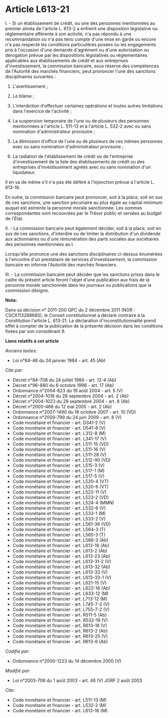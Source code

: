 # Article L613-21

I. - Si un établissement de crédit, ou une des personnes mentionnées au premier alinéa de l'article L. 613-2 a enfreint une
disposition législative ou réglementaire afférente à son activité, n'a pas répondu à une recommandation ou n'a pas tenu
compte d'une mise en garde ou encore n'a pas respecté les conditions particulières posées ou les engagements pris à
l'occasion d'une demande d'agrément ou d'une autorisation ou dérogation prévue par les dispositions législatives ou
réglementaires applicables aux établissements de crédit et aux entreprises d'investissement, la commission bancaire, sous
réserve des compétences de l'Autorité des marchés financiers, peut prononcer l'une des sanctions disciplinaires suivantes :

1. L'avertissement ;

2. Le blâme ;

3. L'interdiction d'effectuer certaines opérations et toutes autres limitations dans l'exercice de l'activité ;

4. La suspension temporaire de l'une ou de plusieurs des personnes mentionnées à l'article L. 511-13 et à l'article L. 532-2
avec ou sans nomination d'administrateur provisoire ;

5. La démission d'office de l'une ou de plusieurs de ces mêmes personnes avec ou sans nomination d'administrateur
provisoire ;

6. La radiation de l'établissement de crédit ou de l'entreprise d'investissement de la liste des établissements de crédit ou
des entreprises d'investissement agréés avec ou sans nomination d'un liquidateur.

Il en va de même s'il n'a pas été déféré à l'injonction prévue à l'article L. 613-16.

En outre, la commission bancaire peut prononcer, soit à la place, soit en sus de ces sanctions, une sanction pécuniaire au
plus égale au capital minimum auquel est astreinte la personne morale sanctionnée. Les sommes correspondantes sont recouvrées
par le Trésor public et versées au budget de l'État.

II. - La commission bancaire peut également décider, soit à la place, soit en sus de ces sanctions, d'interdire ou de limiter
la distribution d'un dividende aux actionnaires ou d'une rémunération des parts sociales aux sociétaires des personnes
mentionnées au I.

Lorsqu'elle prononce une des sanctions disciplinaires ci-dessus énumérées à l'encontre d'un prestataire de services
d'investissement, la commission bancaire en informe l'Autorité des marchés financiers.

III. - La commission bancaire peut décider que les sanctions prises dans le cadre du présent article feront l'objet d'une
publication aux frais de la personne morale sanctionnée dans les journaux ou publications que la commission désigne.

**Nota:**

Dans sa décision n° 2011-200 QPC du 2 décembre 2011 (NOR : CSCX11328868S), le Conseil constitutionnel a déclaré contraire à
la Constitution l'article L. 613-21. La déclaration d'inconstitutionnalité prend effet à compter de la publication de la
présente décision dans les conditions fixées par son considérant 9.

**Liens relatifs à cet article**

_Anciens textes_:

  - Loi n°84-46 du 24 janvier 1984 - art. 45 (Ab)

_Cité par_:

  - Décret n°84-708 du 24 juillet 1984 - art. 12-4 (Ab)
  - Décret n°96-880 du 8 octobre 1996 - art. 17 (Ab)
  - Ordonnance n°2004-823 du 19 août 2004 - art. 5 (V)
  - Décret n°2004-1019 du 28 septembre 2004 - art. 2 (Ab)
  - Décret n°2004-1023 du 29 septembre 2004 - art. 8 (Ab)
  - Décret n°2005-468 du 12 mai 2005 - art. 2 (Ab)
  - Ordonnance n°2007-1490 du 18 octobre 2007 - art. 10 (VD)
  - Ordonnance n°2009-799 du 24 juin 2009 - art. 8 (V)
  - Code monétaire et financier - art. D341-2 (V)
  - Code monétaire et financier - art. D541-8 (V)
  - Code monétaire et financier - art. L312-8 (M)
  - Code monétaire et financier - art. L341-17 (V)
  - Code monétaire et financier - art. L511-15 (VD)
  - Code monétaire et financier - art. L511-16 (V)
  - Code monétaire et financier - art. L511-28 (V)
  - Code monétaire et financier - art. L512-90 (VD)
  - Code monétaire et financier - art. L515-3 (V)
  - Code monétaire et financier - art. L517-1 (M)
  - Code monétaire et financier - art. L517-5 (V)
  - Code monétaire et financier - art. L520-4 (VT)
  - Code monétaire et financier - art. L520-6 (VT)
  - Code monétaire et financier - art. L522-11 (V)
  - Code monétaire et financier - art. L523-2 (VD)
  - Code monétaire et financier - art. L524-4 (MMN)
  - Code monétaire et financier - art. L532-6 (V)
  - Code monétaire et financier - art. L533-1 (M)
  - Code monétaire et financier - art. L533-2 (V)
  - Code monétaire et financier - art. L561-36 (VD)
  - Code monétaire et financier - art. L564-3 (T)
  - Code monétaire et financier - art. L565-3 (T)
  - Code monétaire et financier - art. L566-3 (Ab)
  - Code monétaire et financier - art. L613-18 (Ab)
  - Code monétaire et financier - art. L613-2 (Ab)
  - Code monétaire et financier - art. L613-23 (Ab)
  - Code monétaire et financier - art. L613-31-2 (V)
  - Code monétaire et financier - art. L613-32 (Ab)
  - Code monétaire et financier - art. L613-33 (V)
  - Code monétaire et financier - art. L613-33-1 (V)
  - Code monétaire et financier - art. L621-15 (V)
  - Code monétaire et financier - art. L622-16 (Ab)
  - Code monétaire et financier - art. L633-12 (M)
  - Code monétaire et financier - art. L713-12 (M)
  - Code monétaire et financier - art. L745-7-2 (V)
  - Code monétaire et financier - art. L755-7-2 (V)
  - Code monétaire et financier - art. R511-5 (Ab)
  - Code monétaire et financier - art. R532-19 (V)
  - Code monétaire et financier - art. R613-18 (V)
  - Code monétaire et financier - art. R613-2 (Ab)
  - Code monétaire et financier - art. R613-25 (V)
  - Code monétaire et financier - art. R613-6 (Ab)

_Codifié par_:

  - Ordonnance n°2000-1223 du 14 décembre 2000 (V)

_Modifié par_:

  - Loi n°2003-706 du 1 août 2003 - art. 46 (V) JORF 2 août 2003

_Cite_:

  - Code monétaire et financier - art. L511-13 (M)
  - Code monétaire et financier - art. L532-2 (M)
  - Code monétaire et financier - art. L613-16 (M)
